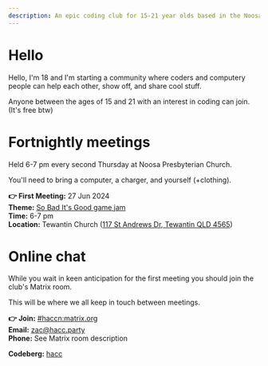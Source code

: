 ```yaml
---
description: An epic coding club for 15-21 year olds based in the Noosa area.
---
```


# Hello

Hello, I'm 18 and I'm starting a community where coders and computery people can help each other, show off, and share cool stuff.

Anyone between the ages of 15 and 21 with an interest in coding can join. (It's free btw)

# Fortnightly meetings

Held 6-7 pm every second Thursday at Noosa Presbyterian Church.

You'll need to bring a computer, a charger, and yourself (+clothing).

**👉 First Meeting:** 27 Jun 2024\
**Theme:** [So Bad It's Good game jam](https://itch.io/jam/sbigjam2024)\
**Time:** 6-7 pm\
**Location:** Tewantin Church ([117 St Andrews Dr, Tewantin QLD 4565](https://maps.app.goo.gl/7exVwv6GUnJnDHYNA))

# Online chat

While you wait in keen anticipation for the first meeting you should join the club's Matrix room.

This will be where we all keep in touch between meetings.

**👉 Join:** [#haccn:matrix.org](https://app.element.io/#/room/#haccn:matrix.org)\
**Email:** [zac@hacc.party](mailto:zac@hacc.party?subject=ello&body=HACC%20looks%20awesome%20and%20I'm%20joining%20cuz%20I'm%20an%20epic%20gamer)\
**Phone:** See Matrix room description

**Codeberg:** [hacc](https://codeberg.org/hacc)
